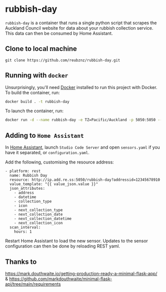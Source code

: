 # rubbish-day

`rubbish-day` is a container that runs a single python script that scrapes the Auckland Council website for data about your rubbish collection service. This data can then be consumed by Home Assistant.


## Clone to local machine

```
git clone https://github.com/reubznz/rubbish-day.git
```


## Running with `docker`

Unsurprisingly, you'll need [Docker](https://www.docker.com) 
installed to run this project with Docker. To build the container, 
run:

```bash
docker build . -t rubbish-day
```

To launch the container, run:

```bash
docker run -d --name rubbish-day -e TZ=Pacific/Auckland -p 5050:5050 --restart unless-stopped rubbish-day
```


## Adding to `Home Assistant`

In [Home Assistant](https://www.home-assistant.io/), launch `Studio Code Server` and open `sensors.yaml` if you have it separated, or `configuration.yaml`.

Add the following, customising the resource address:

```
- platform: rest
  name: Rubbish Day
  resource: http://ip.add.re.ss:5050/rubbish-day?addressid=12345678910
  value_template: "{{ value_json.value }}"
  json_attributes:
    - address
    - datetime
    - collection_type
    - icon
    - next_collection_type
    - next_collection_date
    - next_collection_datetime
    - next_collection_icon
  scan_interval:
    hours: 1
```

Restart Home Assistant to load the new sensor. Updates to the sensor configuration can then be done by reloading REST yaml.

## Thanks to

https://mark.douthwaite.io/getting-production-ready-a-minimal-flask-app/ & https://github.com/markdouthwaite/minimal-flask-api/tree/main/requirements
